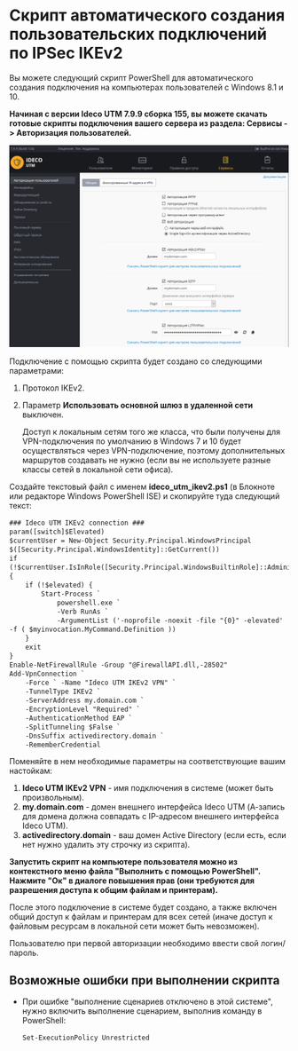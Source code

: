 # Скрипт автоматического создания пользовательских подключений по IPSec IKEv2

Вы можете следующий скрипт PowerShell для автоматического создания подключения на компьютерах пользователей с Windows 8.1 и 10.

**Начиная с версии Ideco UTM 7.9.9 сборка 155, вы можете скачать готовые скрипты подключения вашего сервера из раздела: Сервисы -&gt; Авторизация пользователей.**

![](../../../../../_images/17072133.png)

Подключение с помощью скрипта будет создано со следующими параметрами:

1. Протокол IKEv2.
2. Параметр **Использовать основной шлюз в удаленной сети** выключен.  

   Доступ к локальным сетям того же класса, что были получены для VPN-подключения по умолчанию в Windows 7 и 10 будет осуществляться через VPN-подключение, поэтому дополнительных маршрутов создавать не нужно \(если вы не используете разные классы сетей в локальной сети офиса\).

Создайте текстовый файл с именем **ideco\_utm\_ikev2.ps1** \(в Блокноте или редакторе Windows PowerShell ISE\) и скопируйте туда следующий текст:

```text
### Ideco UTM IKEv2 connection ###
param([switch]$Elevated)
$currentUser = New-Object Security.Principal.WindowsPrincipal $([Security.Principal.WindowsIdentity]::GetCurrent())
if (!$currentUser.IsInRole([Security.Principal.WindowsBuiltinRole]::Administrator)) { 
    if (!$elevated) {
        Start-Process `
            powershell.exe `
            -Verb RunAs `
            -ArgumentList ('-noprofile -noexit -file "{0}" -elevated' -f ( $myinvocation.MyCommand.Definition ))
    }
    exit
}
Enable-NetFirewallRule -Group "@FirewallAPI.dll,-28502"
Add-VpnConnection `
    -Force ` -Name "Ideco UTM IKEv2 VPN" `
    -TunnelType IKEv2 `
    -ServerAddress my.domain.com `
    -EncryptionLevel "Required" `
    -AuthenticationMethod EAP `
    -SplitTunneling $False `
    -DnsSuffix activedirectory.domain `
    -RememberCredential
```

Поменяйте в нем необходимые параметры на соответствующие вашим настойкам:

1. **Ideco UTM IKEv2 VPN** - имя подключения в системе \(может быть произвольным\).
2. **my.domain.com** - домен внешнего интерфейса Ideco UTM \(А-запись для домена должна совпадать с IP-адресом внешнего интерфейса Ideco UTM\).
3. **activedirectory.domain** - ваш домен Active Directory \(если есть, если нет нужно удалить эту строчку из скрипта\).

**Запустить скрипт на компьютере пользователя можно из контекстного меню файла "Выполнить с помощью PowerShell". Нажмите "Ок" в диалоге повышения прав \(они требуются для разрешения доступа к общим файлам и принтерам\).**  

После этого подключение в системе будет создано, а также включен общий доступ к файлам и принтерам для всех сетей \(иначе доступ к файловым ресурсам в локальной сети может быть невозможен\).

Пользователю при первой авторизации необходимо ввести свой логин/пароль.

## Возможные ошибки при выполнении скрипта

* При ошибке "выполнение сценариев отключено в этой системе", нужно включить выполнение сценарием, выполнив команду в PowerShell:

  ```text
  Set-ExecutionPolicy Unrestricted
  ```

